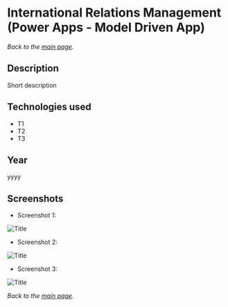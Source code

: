 # International Relations Management (Power Apps - Model Driven App)

*Back to the [main page](https://camilovillam.github.io/).*

## Description

Short description

## Technologies used

- T1
- T2
- T3


## Year

yyyy


## Screenshots

- Screenshot 1:

![Title](url)


- Screenshot 2:

![Title](url)


- Screenshot 3:

![Title](url)



*Back to the [main page](https://camilovillam.github.io/).*
